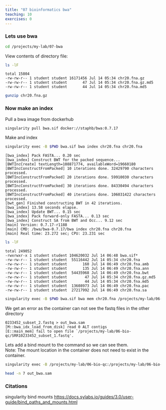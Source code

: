 ```yaml
---
title: "07 bioinformatics bwa"
teaching: 10
exercises: 0
---
```


### Lets use bwa

```bash
cd /projects/my-lab/07-bwa
```


View contents of directory file:

```bash
ls -lF
```

```output
total 15804
-rw-rw-r-- 1 student student 16171456 Jul 14 05:34 chr20.fna.gz
-rw-rw-r-- 1 student student       47 Jul 14 05:34 chr20.fna.gz.md5
-rw-rw-r-- 1 student student       44 Jul 14 05:34 chr20.fna.md5
```


```bash
gunzip chr20.fna.gz
```



### Now make an index 

Pull a bwa image from dockerhub

```bash
singularity pull bwa.sif docker://staphb/bwa:0.7.17
```


Make and index 

```bash
singularity exec -B $PWD bwa.sif bwa index chr20.fna chr20.fna
```


```output
[bwa_index] Pack FASTA... 0.20 sec
[bwa_index] Construct BWT for the packed sequence...
[BWTIncCreate] textLength=108871774, availableWord=19660180
[BWTIncConstructFromPacked] 10 iterations done. 32429790 characters processed.
[BWTIncConstructFromPacked] 20 iterations done. 59910030 characters processed.
[BWTIncConstructFromPacked] 30 iterations done. 84330494 characters processed.
[BWTIncConstructFromPacked] 40 iterations done. 106031422 characters processed.
[bwt_gen] Finished constructing BWT in 42 iterations.
[bwa_index] 13.58 seconds elapse.
[bwa_index] Update BWT... 0.15 sec
[bwa_index] Pack forward-only FASTA... 0.13 sec
[bwa_index] Construct SA from BWT and Occ... 9.12 sec
[main] Version: 0.7.17-r1188
[main] CMD: /bwa/bwa-0.7.17/bwa index chr20.fna chr20.fna
[main] Real time: 23.272 sec; CPU: 23.231 sec
```

```bash
ls -lF
```

```output
total 249052
-rwxrwxr-x 1 student student 104620032 Jul 14 06:48 bwa.sif*
-rw-rw-r-- 1 student student  55116442 Jul 14 05:34 chr20.fna
-rw-rw-r-- 1 student student       160 Jul 14 06:49 chr20.fna.amb
-rw-rw-r-- 1 student student       135 Jul 14 06:49 chr20.fna.ann
-rw-rw-r-- 1 student student  54435968 Jul 14 06:49 chr20.fna.bwt
-rw-rw-r-- 1 student student        47 Jul 14 05:34 chr20.fna.gz.md5
-rw-rw-r-- 1 student student        44 Jul 14 05:34 chr20.fna.md5
-rw-rw-r-- 1 student student  13608973 Jul 14 06:49 chr20.fna.pac
-rw-rw-r-- 1 student student  27217992 Jul 14 06:49 chr20.fna.sa
```


```bash
singularity exec -B $PWD bwa.sif bwa mem chr20.fna /projects/my-lab/06-bio-qc/SRR10233452_subset_1.fastq /projects/my-lab/06-bio-qc/SRR10233452_subset_2.fastq > out_bwa.sam 
```

We get an error as the container can not see the fastq files in the other directory

```output
0233452_subset_2.fastq > out_bwa.sam
[M::bwa_idx_load_from_disk] read 0 ALT contigs
[E::main_mem] fail to open file `/projects/my-lab/06-bio-qc/SRR10233452_subset_1.fastq'.
```

Lets add a bind mount to the command so we can see them.  
Note: The mount location in the container does not need to exist in the container.

```bash
singularity exec -B /projects/my-lab/06-bio-qc:/projects/my-lab/06-bio-qc -B $PWD bwa.sif bwa mem chr20.fna /projects/my-lab/06-bio-qc/SRR10233452_subset_1.fastq /projects/my-lab/06-bio-qc/SRR10233452_subset_2.fastq > out_bwa.sam 
```

```bash
head -n 7 out_bwa.sam
```

### Citations  

singularity bind mounts
https://docs.sylabs.io/guides/3.0/user-guide/bind_paths_and_mounts.html
